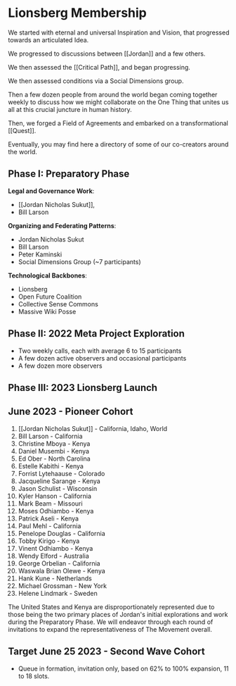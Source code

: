 # Lionsberg Membership

We started with eternal and universal Inspiration and Vision, that progressed towards an articulated Idea. 

We progressed to discussions between [[Jordan]] and a few others.

We then assessed the [[Critical Path]], and began progressing. 

We then assessed conditions via a Social Dimensions group. 

Then a few dozen people from around the world began coming together weekly to discuss how we might collaborate on the One Thing that unites us all at this crucial juncture in human history.

Then, we forged a Field of Agreements and embarked on a transformational [[Quest]]. 

Eventually, you may find here a directory of some of our co-creators around the world. 

## Phase I: Preparatory Phase

**Legal and Governance Work**: 
- [[Jordan Nicholas Sukut]], 
- Bill Larson 

**Organizing and Federating Patterns**: 
- Jordan Nicholas Sukut 
- Bill Larson 
- Peter Kaminski 
- Social Dimensions Group (~7 participants)

**Technological Backbones**: 
- Lionsberg 
- Open Future Coalition 
- Collective Sense Commons 
- Massive Wiki Posse 

## Phase II: 2022 Meta Project Exploration 

- Two weekly calls, each with average 6 to 15 participants 
- A few dozen active observers and occasional participants 
- A few dozen more observers 

## Phase III: 2023 Lionsberg Launch 

## June 2023 - Pioneer Cohort 

1. [[Jordan Nicholas Sukut]] - California, Idaho, World  
2. Bill Larson - California  
3. Christine Mboya - Kenya  
4. Daniel Musembi - Kenya  
5. Ed Ober - North Carolina  
6. Estelle Kabithi - Kenya  
7. Forrist Lytehaause - Colorado  
8. Jacqueline Sarange - Kenya  
9. Jason Schulist - Wisconsin  
10. Kyler Hanson - California  
11. Mark Beam - Missouri  
12. Moses Odhiambo - Kenya  
13. Patrick Aseli - Kenya  
14. Paul Mehl - California  
15. Penelope Douglas - California  
16. Tobby Kirigo - Kenya  
17. Vinent Odhiambo - Kenya  
18. Wendy Elford - Australia  
19. George Orbelian - California  
20. Waswala Brian Olewe - Kenya 
21. Hank Kune - Netherlands  
22. Michael Grossman - New York 
23. Helene Lindmark - Sweden  

The United States and Kenya are disproportionately represented due to those being the two primary places of Jordan's initial explorations and work during the Preparatory Phase. We will endeavor through each round of invitations to expand the representativeness of The Movement overall. 

## Target June 25 2023 - Second Wave Cohort 

- Queue in formation, invitation only, based on 62% to 100% expansion, 11 to 18 slots. 

